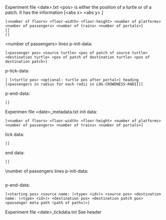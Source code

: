 Experiment file \<date>.txt
\<pos> is either the position of a turtle or of a patch. It has the information [\<abs x> \<abs y> <floor number> <platform number> <floor x> <floor y>]

```
[<number of floors> <floor-width> <floor-height> <number of platforms> <number of passengers> <number of trains> <number of portals>]
[]
[]
```
\<number of passengers> lines
p-init-data:   
```
[<passenger pos> <source turtle> <pos of patch of source turtle> <destination turtle> <pos of patch of destination turtle> <pos of destination patch>]
```  
p-tick-data:  
```
[ [<turtle pos> <optional: turtle pos after portal>] heading [<passengers in radius for each radii in LOG-CROWDNESS-RADII]]
```  
p-end-data: 
```
[]
```


Experimen file \<date>_metadata.txt
init data:
```
[<number of floors> <floor-width> <floor-height> <number of platforms> <number of passengers> <number of trains> <number of portals>]
```
tick data:
```
[]
```

end data:
```
[]
```
\number of passengers lines
p-init-data:

```

```

p-end-data:
```
[<starting pos> <source name: (<type> <id>)> <source pos> <destination name: (<type> <id>)> <destination pos> <destination patch pos> <passenger meta path (path of paths)>]
```

Experiment file \<date>_tickdata.txt
See header